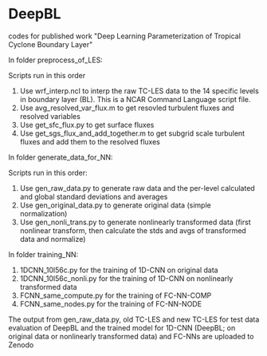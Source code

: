 # DeepBL
codes for published work "Deep Learning Parameterization of Tropical Cyclone Boundary Layer"

In folder preprocess_of_LES:

Scripts run in this order
1. Use wrf_interp.ncl to interp the raw TC-LES data to the 14 specific levels in boundary layer (BL). This is a NCAR Command Language script file.
2. Use avg_resolved_var_flux.m to get resovled turbulent fluxes and resolved variables
3. Use get_sfc_flux.py to get surface fluxes
4. Use get_sgs_flux_and_add_together.m to get subgrid scale turbulent fluxes and add them to the resolved fluxes

In folder generate_data_for_NN:

Scripts run in this order:
1. Use gen_raw_data.py to generate raw data and the per-level calculated and global standard deviations and averages
2. Use gen_original_data.py to generate original data (simple normalization)
3. Use gen_nonli_trans.py to generate nonlinearly transformed data (first nonlinear transform, then calculate the stds and avgs of transformed data and normalize)

In folder training_NN:

1. 1DCNN_10l56c.py for the training of 1D-CNN on original data
2. 1DCNN_10l56c_nonli.py for the training of 1D-CNN on nonlinearly transformed data
3. FCNN_same_compute.py for the training of FC-NN-COMP
4. FCNN_same_nodes.py for the training of FC-NN-NODE

The output from gen_raw_data.py, old TC-LES and new TC-LES for test data evaluation of DeepBL and the trained model for 1D-CNN (DeepBL; on original data or nonlinearly transformed data) and FC-NNs are uploaded to Zenodo
